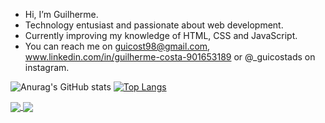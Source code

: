 - Hi, I’m Guilherme.
- Technology entusiast and passionate about web development.
- Currently improving my knowledge of HTML, CSS and JavaScript.
- You can reach me on guicost98@gmail.com, www.linkedin.com/in/guilherme-costa-901653189 or @_guicostads on instagram.


![Anurag's GitHub stats](https://github-readme-stats.vercel.app/api?username=guicostads&show_icons=true&theme=synthwave)
[![Top Langs](https://github-readme-stats.vercel.app/api/top-langs/?username=guicostads&layout=compact)](https://github.com/anuraghazra/github-readme-stats)

<a href="https://github.com/guicostads/github-readme-stats">
  <img align="center" src="https://github-readme-stats.vercel.app/api/pin/?username=guicostads&repo=github-readme-stats" />
</a>
<a href="https://github.com/guicostads/convoychat">
  <img align="center" src="https://github-readme-stats.vercel.app/api/pin/?username=guicostads&repo=convoychat" />
</a>
